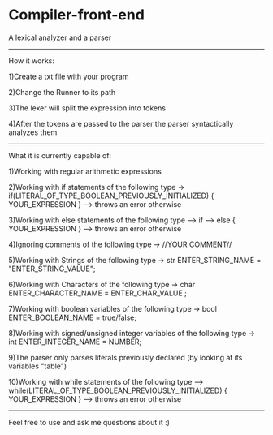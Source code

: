 # Compiler-front-end
A lexical analyzer and a parser

-------------------------------------------------

How it works:

1)Create a txt file with your program

2)Change the Runner to its path

3)The lexer will split the expression into tokens

4)After the tokens are passed to the parser the parser syntactically analyzes them

-------------------------------------------------

What it is currently capable of:

1)Working with regular arithmetic expressions

2)Working with if statements of the following type -> if(LITERAL_OF_TYPE_BOOLEAN_PREVIOUSLY_INITIALIZED) { YOUR_EXPRESSION } --> throws an error otherwise

3)Working with else statements of the following type --> if<stmt> --> <expr> else { YOUR_EXPRESSION } --> throws an error otherwise

4)Ignoring comments of the following type -> //YOUR COMMENT//

5)Working with Strings of the following type -> str ENTER_STRING_NAME = "ENTER_STRING_VALUE";

6)Working with Characters of the following type -> char ENTER_CHARACTER_NAME = ENTER_CHAR_VALUE ;

7)Working with boolean variables of the following type -> bool ENTER_BOOLEAN_NAME = true/false;

8)Working with signed/unsigned integer variables of the following type -> int ENTER_INTEGER_NAME = NUMBER;

9)The parser only parses literals previously declared (by looking at its variables "table")

10)Working with while statements of the following type --> while(LITERAL_OF_TYPE_BOOLEAN_PREVIOUSLY_INITIALIZED) { YOUR_EXPRESSION } --> throws an error otherwise

-------------------------------------------------

Feel free to use and ask me questions about it :)
